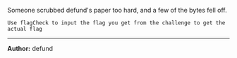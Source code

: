Someone scrubbed defund's paper too hard, and a few of the bytes fell off.

`Use flagCheck to input the flag you get from the challenge to get the actual flag`

---
**Author:** defund